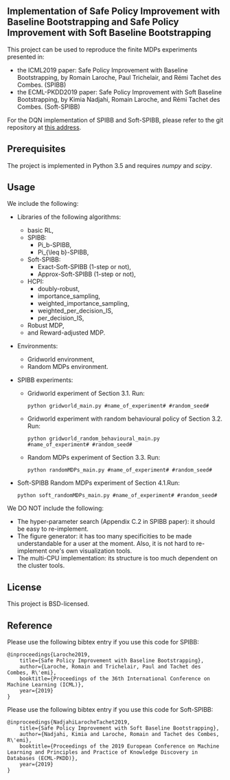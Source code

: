 ## Implementation of Safe Policy Improvement with Baseline Bootstrapping and Safe Policy Improvement with Soft Baseline Bootstrapping

This project can be used to reproduce the finite MDPs experiments presented in:
 - the ICML2019 paper: Safe Policy Improvement with Baseline Bootstrapping, by Romain Laroche, Paul Trichelair, and Rémi Tachet des Combes. (SPIBB)
 - the ECML-PKDD2019 paper: Safe Policy Improvement with Soft Baseline Bootstrapping, by Kimia Nadjahi, Romain Laroche, and Rémi Tachet des Combes. (Soft-SPIBB)
  
For the DQN implementation of SPIBB and Soft-SPIBB, please refer to the git repository at [this address](https://github.com/rems75/SPIBB-DQN).

## Prerequisites

The project is implemented in Python 3.5 and requires *numpy* and *scipy*.

## Usage

We include the following:
- Libraries of the following algorithms:
	* basic RL,
	* SPIBB:
		+ Pi_b-SPIBB,
		+ Pi_{\leq b}-SPIBB,
	* Soft-SPIBB:
	    + Exact-Soft-SPIBB (1-step or not),
	    + Approx-Soft-SPIBB (1-step or not),
	* HCPI:
		+ doubly-robust,
		+ importance_sampling,
		+ weighted_importance_sampling,
        + weighted_per_decision_IS,
        + per_decision_IS,
    * Robust MDP,
    * and Reward-adjusted MDP.
- Environments:
	* Gridworld environment,
	* Random MDPs environment.
- SPIBB experiments:
    * Gridworld experiment of Section 3.1. Run:
    
        `python gridworld_main.py #name_of_experiment# #random_seed#`
    * Gridworld experiment with random behavioural policy of Section 3.2. Run: 
	
		`python gridworld_random_behavioural_main.py #name_of_experiment# #random_seed#`
    * Random MDPs experiment of Section 3.3. Run:
     
		`python randomMDPs_main.py #name_of_experiment# #random_seed#`
- Soft-SPIBB Random MDPs experiment of Section 4.1.Run: 

	`python soft_randomMDPs_main.py #name_of_experiment# #random_seed#`

We DO NOT include the following:
- The hyper-parameter search (Appendix C.2 in SPIBB paper): it should be easy to re-implement.
- The figure generator: it has too many specificities to be made understandable for a user at the moment. Also, it is not hard to re-implement one's own visualization tools.
- The multi-CPU implementation: its structure is too much dependent on the cluster tools.


## License

This project is BSD-licensed.

## Reference

Please use the following bibtex entry if you use this code for SPIBB:

```
@inproceedings{Laroche2019,
    title={Safe Policy Improvement with Baseline Bootstrapping},
    author={Laroche, Romain and Trichelair, Paul and Tachet des Combes, R\'emi},
    booktitle={Proceedings of the 36th International Conference on Machine Learning (ICML)},
    year={2019}
}
```

Please use the following bibtex entry if you use this code for Soft-SPIBB:
```
@inproceedings{NadjahiLarocheTachet2019,
    title={Safe Policy Improvement with Soft Baseline Bootstrapping},
    author={Nadjahi, Kimia and Laroche, Romain and Tachet des Combes, R\'emi},
    booktitle={Proceedings of the 2019 European Conference on Machine Learning and Principles and Practice of Knowledge Discovery in Databases (ECML-PKDD)},
    year={2019}
}
```
